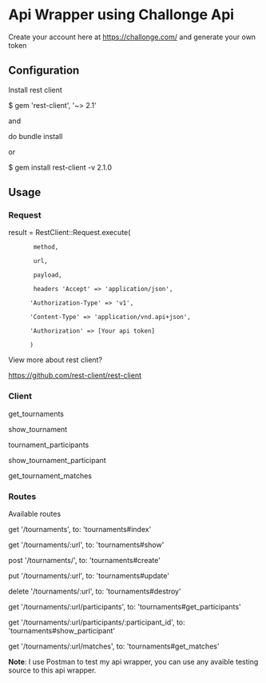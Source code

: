 <h1>Api Wrapper using Challonge Api</h1>

Create your account here at https://challonge.com/ and generate your own token

<h2>Configuration</h2>

Install rest client 

$ gem 'rest-client', '~> 2.1'

and

do bundle install

or

$ gem install rest-client -v 2.1.0

<h2> Usage </h2>

<h3>Request</h3>

result = RestClient::Request.execute(
           
           method,
           
           url,
           
           payload,
           
           headers 'Accept' => 'application/json',
           
          'Authorization-Type' => 'v1',
          
          'Content-Type' => 'application/vnd.api+json',
          
          'Authorization' => [Your api token]
          
          )

View more about rest client?   

https://github.com/rest-client/rest-client

<h3>Client</h3>

get_tournaments
          
show_tournament
          
tournament_participants 
          
show_tournament_participant
          
get_tournament_matches
          
<h3>Routes</h3>

Available  routes

get '/tournaments', to: 'tournaments#index'

get '/tournaments/:url', to: 'tournaments#show'

post '/tournaments/', to: 'tournaments#create'

put '/tournaments/:url', to: 'tournaments#update'

delete '/tournaments/:url', to: 'tournaments#destroy'

get '/tournaments/:url/participants', to: 'tournaments#get_participants'

get '/tournaments/:url/participants/:participant_id', to: 'tournaments#show_participant'

get '/tournaments/:url/matches', to: 'tournaments#get_matches'

<strong>Note</strong>: I use Postman to test my api wrapper, you can use any avaible testing source to this api wrapper.
